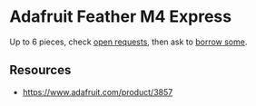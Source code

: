 # Adafruit Feather M4 Express
Up to 6 pieces, check [open requests](../../../../issues?q=is%3Aissue+is%3Aopen+%22Adafruit+Feather+M4+Express%22+in%3Atitle), then ask to [borrow some](../../../../issues/new?title=Borrow+request+for+Adafruit+Feather+M4+Express&body=1+piece+of+%5Bthis%5D%28..%2Fblob%2Fmain%2FHardware%2FMicrocontrollers%2FAdafruit_Feather_M4_Express.md%29+for+~2+weeks.).

## Resources
- https://www.adafruit.com/product/3857
